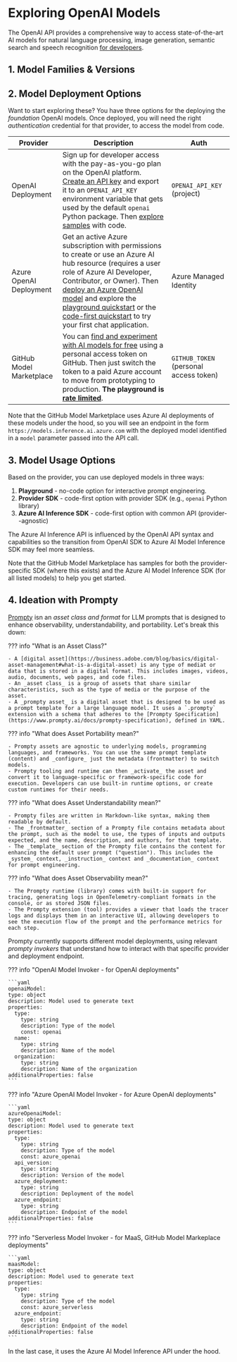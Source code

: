 # Exploring OpenAI Models

The OpenAI API provides a comprehensive way to access state-of-the-art AI models for natural language processing, image generation, semantic search and speech recognition [for developers](https://platform.openai.com/docs/quickstart). 

## 1. Model Families & Versions

## 2. Model Deployment Options

Want to start exploring these? You have three options for the deploying the _foundation_ OpenAI models. Once deployed, you will need the right _authentication_ credential for that provider, to access the model from code.

| Provider | Description | Auth|
| --- | --- |--- |
| OpenAI Deployment |  Sign up for developer access with the pay-as-you-go plan on the OpenAI platform. [Create an API key](https://platform.openai.com/docs/quickstart/create-and-export-an-api-key) and export it to an `OPENAI_API_KEY` environment variable that gets used by the default `openai` Python package. Then [explore samples](https://platform.openai.com/docs/quickstart?language-preference=python) with code. | `OPENAI_API_KEY` (project)|
| Azure OpenAI Deployment | Get an active Azure subscription with permissions to create or use an Azure AI hub resource (requires a user role of Azure AI Developer, Contributor, or Owner). Then [deploy an Azure OpenAI model](https://learn.microsoft.com/en-us/azure/ai-studio/how-to/deploy-models-openai) and explore the [playground quickstart](https://learn.microsoft.com/en-us/azure/ai-studio/quickstarts/get-started-playground) or the [code-first quickstart](https://learn.microsoft.com/en-us/azure/ai-services/openai/chatgpt-quickstart?tabs=command-line%2Ctypescript%2Cpython-new&pivots=programming-language-python) to try your first chat application. | Azure Managed Identity |
|GitHub Model Marketplace | You can [find and experiment with AI models for free](https://docs.github.com/en/github-models/prototyping-with-ai-models) using a personal access token on GitHub. Then just switch the token to a paid Azure account to move from prototyping to production. **The playground is [rate limited](https://docs.github.com/en/github-models/prototyping-with-ai-models#rate-limits)**.|`GITHUB_TOKEN` (personal access token) |

Note that the GitHub Model Marketplace uses Azure AI deployments of these models under the hood, so you will see an endpoint in the form `https://models.inference.ai.azure.com` with the deployed model identified in a `model` parameter passed into the API call. 

## 3. Model Usage Options

Based on the provider, you can use deployed models in three ways:

1. **Playground** - no-code option for interactive prompt engineering.
1. **Provider SDK** - code-first option with provider SDK (e.g., `openai` Python library)
1. **Azure AI Inference SDK** - code-first option with common API (provider--agnostic)

The Azure AI Inference API is influenced by the OpenAI API syntax and capabilities so the transition from OpenAI SDK to Azure AI Model Inference SDK may feel more seamless.

Note that the GitHub Model Marketplace has samples for both the provider-specific SDK (where this exists) and the Azure AI Model Inference SDK (for all listed models) to help you get started.


## 4. Ideation with Prompty

[Prompty](https://www.prompty.ai/docs) isn an _asset class and format_ for LLM prompts that is designed to enhance observability, understandability, and portability. Let's break this down:

??? info "What is an Asset Class?"

    - A [digital asset](https://business.adobe.com/blog/basics/digital-asset-management#what-is-a-digital-asset) is any type of mediat or data that is stored in a digital format. This includes images, videos, audio, documents, web pages, and code files.
    - An _asset class_ is a group of assets that share similar characteristics, such as the type of media or the purpose of the asset.
    - A _prompty asset_ is a digital asset that is designed to be used as a prompt template for a large language model. It uses a `.prompty` extension with a schema that adheres to the [Prompty Specification](https://www.prompty.ai/docs/prompty-specification), defined in YAML.

??? info "What does Asset Portability mean?"

    - Prompty assets are agnostic to underlying models, programming languages, and frameworks. You can use the same prompt template (content) and _configure_ just the metadata (frontmatter) to switch models.
    - Prompty tooling and runtime can then _activate_ the asset and convert it to language-specific or framework-specific code for execution. Developers can use built-in runtime options, or create custom runtimes for their needs.

??? info "What does Asset Understandability mean?"

    - Prompty files are written in Markdown-like syntax, making them readable by default.
    - The _frontmatter_ section of a Prompty file contains metadata about the prompt, such as the model to use, the types of inputs and outputs expected, and the name, description, and authors, for that template.
    - The _template_ section of the Prompty file contains the content for enhancing the default user prompt ("question"). This includes the _system_ context, _instruction_ context and _documentation_ context for prompt engineering.

??? info "What does Asset Observability mean?"

    - The Prompty runtime (library) comes with built-in support for tracing, generating logs in OpenTelemetry-compliant formats in the console, or as stored JSON files.
    - The Prompty extension (tool) provides a viewer that loads the tracer logs and displays them in an interactive UI, allowing developers to see the execution flow of the prompt and the performance metrics for each step.

Prompty currently supports different model deployments, using relevant _prompty invokers_ that understand how to interact with that specific provider and deployment endpoint.

??? info "OpenAI Model Invoker - for OpenAI deployments"

    ```yaml
    openaiModel:
    type: object
    description: Model used to generate text
    properties:
      type:
        type: string
        description: Type of the model
        const: openai
      name:
        type: string
        description: Name of the model
      organization:
        type: string
        description: Name of the organization
    additionalProperties: false
    ```

??? info "Azure OpenAI Model Invoker - for Azure OpenAI deployments"

    ```yaml
    azureOpenaiModel:
    type: object
    description: Model used to generate text
    properties:
      type:
        type: string
        description: Type of the model
        const: azure_openai
      api_version:
        type: string
        description: Version of the model
      azure_deployment:
        type: string
        description: Deployment of the model
      azure_endpoint:
        type: string
        description: Endpoint of the model
    additionalProperties: false
    ```
    
??? info "Serverless Model Invoker - for MaaS, GitHub Model Markeplace deployments"

    ```yaml
    maasModel:
    type: object
    description: Model used to generate text
    properties:
      type:
        type: string
        description: Type of the model
        const: azure_serverless
      azure_endpoint:
        type: string
        description: Endpoint of the model
    additionalProperties: false
    ``` 

In the last case, it uses the Azure AI Model Inference API under the hood.